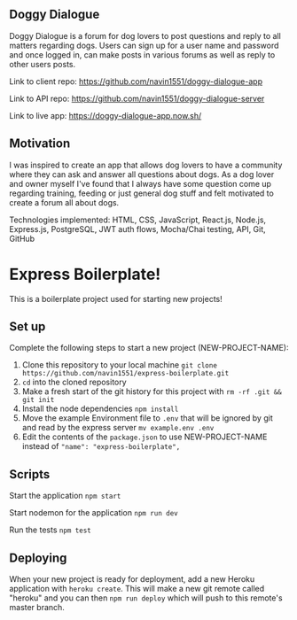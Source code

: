 ## Doggy Dialogue

Doggy Dialogue is a forum for dog lovers to post questions and reply to all matters regarding dogs. Users can sign up for a user name and password and once logged in, can make posts in various forums as well as reply to other users posts.

Link to client repo: https://github.com/navin1551/doggy-dialogue-app

Link to API repo: https://github.com/navin1551/doggy-dialogue-server

Link to live app: https://doggy-dialogue-app.now.sh/

## Motivation

I was inspired to create an app that allows dog lovers to have a community where they can ask and answer all questions about dogs. As a dog lover and owner myself I've found that I always have some question come up regarding training, feeding or just general dog stuff and felt motivated to create a forum all about dogs. 

Technologies implemented: HTML, CSS, JavaScript, React.js, Node.js, Express.js, PostgreSQL, JWT auth flows, Mocha/Chai testing, API, Git, GitHub


# Express Boilerplate!

This is a boilerplate project used for starting new projects!

## Set up

Complete the following steps to start a new project (NEW-PROJECT-NAME):

1. Clone this repository to your local machine `git clone https://github.com/navin1551/express-boilerplate.git`
2. `cd` into the cloned repository
3. Make a fresh start of the git history for this project with `rm -rf .git && git init`
4. Install the node dependencies `npm install`
5. Move the example Environment file to `.env` that will be ignored by git and read by the express server `mv example.env .env`
6. Edit the contents of the `package.json` to use NEW-PROJECT-NAME instead of `"name": "express-boilerplate",`

## Scripts

Start the application `npm start`

Start nodemon for the application `npm run dev`

Run the tests `npm test`

## Deploying

When your new project is ready for deployment, add a new Heroku application with `heroku create`. This will make a new git remote called "heroku" and you can then `npm run deploy` which will push to this remote's master branch.
